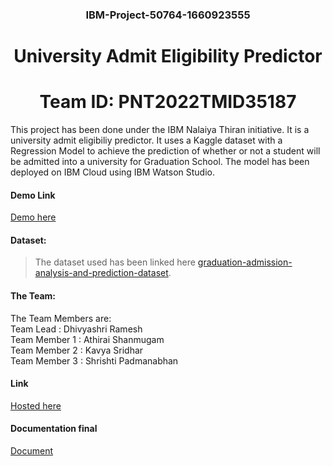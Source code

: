 
<h3 align="center">IBM-Project-50764-1660923555 </h3>
<h1 align="center">University Admit Eligibility Predictor </h1>
<h1 align="center"> Team ID: PNT2022TMID35187 </h1>

This project has been done under the IBM Nalaiya Thiran initiative. It is a university admit eligibiliy predictor. It uses a Kaggle dataset with a Regression Model to achieve the prediction of whether or not a student will be admitted into a university for Graduation School. The model has been deployed on IBM Cloud using IBM Watson Studio. 

<h4> Demo Link </h4>
<a href="https://drive.google.com/file/d/1lIGmWleEVCf6ryBXMGOAVYleRx3AIySU/view?usp=sharing">Demo here</a>

<h4>Dataset: </h4>

> The dataset used has been linked here
  [graduation-admission-analysis-and-prediction-dataset](https://www.kaggle.com/code/suneelpatel/graduate-admission-analysis-and-prediction).

<h4> The Team: </h4>

<p>
The Team Members are: 
<br>
      Team Lead : Dhivyashri Ramesh <br>
      Team Member 1 : Athirai Shanmugam <br>
      Team Member 2 : Kavya Sridhar <br>
      Team Member 3 : Shrishti Padmanabhan <br>
</p>

<h4> Link </h4>

<a href="http://avya.pythonanywhere.com/">Hosted here</a>

<h4> Documentation final </h4>

<a href="https://drive.google.com/file/d/1swJV98cr6ImIq9fK9B5F3xkxRoiBkEhf/view">Document</a>






